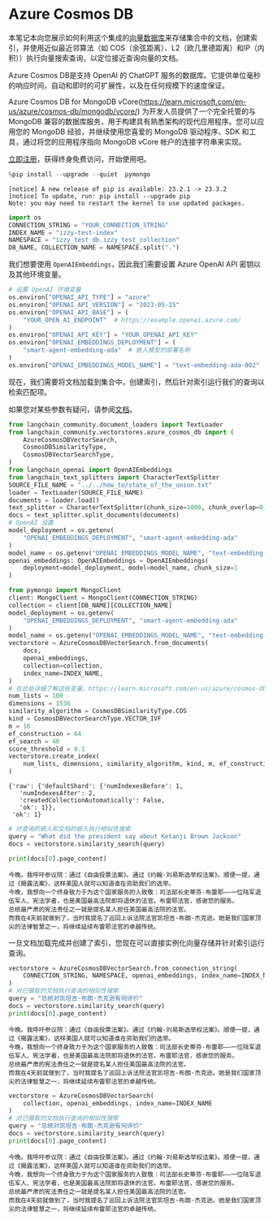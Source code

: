 # Azure Cosmos DB

本笔记本向您展示如何利用这个集成的[向量数据库](https://learn.microsoft.com/en-us/azure/cosmos-db/vector-database)来存储集合中的文档，创建索引，并使用近似最近邻算法（如 COS（余弦距离）、L2（欧几里德距离）和IP（内积））执行向量搜索查询，以定位接近查询向量的文档。

Azure Cosmos DB是支持 OpenAI 的 ChatGPT 服务的数据库。它提供单位毫秒的响应时间，自动和即时的可扩展性，以及在任何规模下的速度保证。

Azure Cosmos DB for MongoDB vCore(https://learn.microsoft.com/en-us/azure/cosmos-db/mongodb/vcore/) 为开发人员提供了一个完全托管的与 MongoDB 兼容的数据库服务，用于构建具有熟悉架构的现代应用程序。您可以应用您的 MongoDB 经验，并继续使用您喜爱的 MongoDB 驱动程序、SDK 和工具，通过将您的应用程序指向 MongoDB vCore 帐户的连接字符串来实现。

[立即注册](https://azure.microsoft.com/en-us/free/)，获得终身免费访问，开始使用吧。

```python
%pip install --upgrade --quiet  pymongo
```

```output
[notice] A new release of pip is available: 23.2.1 -> 23.3.2
[notice] To update, run: pip install --upgrade pip
Note: you may need to restart the kernel to use updated packages.
```

```python
import os
CONNECTION_STRING = "YOUR_CONNECTION_STRING"
INDEX_NAME = "izzy-test-index"
NAMESPACE = "izzy_test_db.izzy_test_collection"
DB_NAME, COLLECTION_NAME = NAMESPACE.split(".")
```

我们想要使用 `OpenAIEmbeddings`，因此我们需要设置 Azure OpenAI API 密钥以及其他环境变量。

```python
# 设置 OpenAI 环境变量
os.environ["OPENAI_API_TYPE"] = "azure"
os.environ["OPENAI_API_VERSION"] = "2023-05-15"
os.environ["OPENAI_API_BASE"] = (
    "YOUR_OPEN_AI_ENDPOINT"  # https://example.openai.azure.com/
)
os.environ["OPENAI_API_KEY"] = "YOUR_OPENAI_API_KEY"
os.environ["OPENAI_EMBEDDINGS_DEPLOYMENT"] = (
    "smart-agent-embedding-ada"  # 嵌入模型的部署名称
)
os.environ["OPENAI_EMBEDDINGS_MODEL_NAME"] = "text-embedding-ada-002"  # 模型名称
```

现在，我们需要将文档加载到集合中，创建索引，然后针对索引运行我们的查询以检索匹配项。

如果您对某些参数有疑问，请参阅[文档](https://learn.microsoft.com/en-us/azure/cosmos-db/mongodb/vcore/vector-search)。

```python
from langchain_community.document_loaders import TextLoader
from langchain_community.vectorstores.azure_cosmos_db import (
    AzureCosmosDBVectorSearch,
    CosmosDBSimilarityType,
    CosmosDBVectorSearchType,
)
from langchain_openai import OpenAIEmbeddings
from langchain_text_splitters import CharacterTextSplitter
SOURCE_FILE_NAME = "../../how_to/state_of_the_union.txt"
loader = TextLoader(SOURCE_FILE_NAME)
documents = loader.load()
text_splitter = CharacterTextSplitter(chunk_size=1000, chunk_overlap=0)
docs = text_splitter.split_documents(documents)
# OpenAI 设置
model_deployment = os.getenv(
    "OPENAI_EMBEDDINGS_DEPLOYMENT", "smart-agent-embedding-ada"
)
model_name = os.getenv("OPENAI_EMBEDDINGS_MODEL_NAME", "text-embedding-ada-002")
openai_embeddings: OpenAIEmbeddings = OpenAIEmbeddings(
    deployment=model_deployment, model=model_name, chunk_size=1
)
```

```python
from pymongo import MongoClient
client: MongoClient = MongoClient(CONNECTION_STRING)
collection = client[DB_NAME][COLLECTION_NAME]
model_deployment = os.getenv(
    "OPENAI_EMBEDDINGS_DEPLOYMENT", "smart-agent-embedding-ada"
)
model_name = os.getenv("OPENAI_EMBEDDINGS_MODEL_NAME", "text-embedding-ada-002")
vectorstore = AzureCosmosDBVectorSearch.from_documents(
    docs,
    openai_embeddings,
    collection=collection,
    index_name=INDEX_NAME,
)
# 在此处详细了解这些变量。https://learn.microsoft.com/en-us/azure/cosmos-db/mongodb/vcore/vector-search
num_lists = 100
dimensions = 1536
similarity_algorithm = CosmosDBSimilarityType.COS
kind = CosmosDBVectorSearchType.VECTOR_IVF
m = 16
ef_construction = 64
ef_search = 40
score_threshold = 0.1
vectorstore.create_index(
    num_lists, dimensions, similarity_algorithm, kind, m, ef_construction
)
```

```output
{'raw': {'defaultShard': {'numIndexesBefore': 1,
   'numIndexesAfter': 2,
   'createdCollectionAutomatically': False,
   'ok': 1}},
 'ok': 1}
```

```python
# 对查询的嵌入和文档的嵌入执行相似性搜索
query = "What did the president say about Ketanji Brown Jackson"
docs = vectorstore.similarity_search(query)
```

```python
print(docs[0].page_content)
```

```output
今晚。我呼吁参议院：通过《自由投票法案》。通过《约翰·刘易斯选举权法案》。顺便一提，通过《揭露法案》，这样美国人就可以知道谁在资助我们的选举。
今晚，我想向一个终身致力于为这个国家服务的人致敬：司法部长史蒂芬·布雷耶——一位陆军退伍军人、宪法学者，也是美国最高法院即将退休的法官。布雷耶法官，感谢您的服务。
总统最严肃的宪法责任之一就是提名某人担任美国最高法院的法官。
而我在4天前就做到了，当时我提名了巡回上诉法院法官凯坦吉·布朗·杰克逊。她是我们国家顶尖的法律智慧之一，将继续延续布雷耶法官的卓越传统。 
```

一旦文档加载完成并创建了索引，您现在可以直接实例化向量存储并针对索引运行查询。

```python
vectorstore = AzureCosmosDBVectorSearch.from_connection_string(
    CONNECTION_STRING, NAMESPACE, openai_embeddings, index_name=INDEX_NAME
)
# 对已摄取的文档执行查询的相似性搜索
query = "总统对凯坦吉·布朗·杰克逊有何评价"
docs = vectorstore.similarity_search(query)
print(docs[0].page_content)
```

```output
今晚。我呼吁参议院：通过《自由投票法案》。通过《约翰·刘易斯选举权法案》。顺便一提，通过《揭露法案》，这样美国人就可以知道谁在资助我们的选举。
今晚，我想向一个终身致力于为这个国家服务的人致敬：司法部长史蒂芬·布雷耶——一位陆军退伍军人、宪法学者，也是美国最高法院即将退休的法官。布雷耶法官，感谢您的服务。
总统最严肃的宪法责任之一就是提名某人担任美国最高法院的法官。
而我在4天前就做到了，当时我提名了巡回上诉法院法官凯坦吉·布朗·杰克逊。她是我们国家顶尖的法律智慧之一，将继续延续布雷耶法官的卓越传统。
```

```python
vectorstore = AzureCosmosDBVectorSearch(
    collection, openai_embeddings, index_name=INDEX_NAME
)
# 对已摄取的文档执行查询的相似性搜索
query = "总统对凯坦吉·布朗·杰克逊有何评价"
docs = vectorstore.similarity_search(query)
print(docs[0].page_content)
```

```output
今晚。我呼吁参议院：通过《自由投票法案》。通过《约翰·刘易斯选举权法案》。顺便一提，通过《揭露法案》，这样美国人就可以知道谁在资助我们的选举。
今晚，我想向一个终身致力于为这个国家服务的人致敬：司法部长史蒂芬·布雷耶——一位陆军退伍军人、宪法学者，也是美国最高法院即将退休的法官。布雷耶法官，感谢您的服务。
总统最严肃的宪法责任之一就是提名某人担任美国最高法院的法官。
而我在4天前就做到了，当时我提名了巡回上诉法院法官凯坦吉·布朗·杰克逊。她是我们国家顶尖的法律智慧之一，将继续延续布雷耶法官的卓越传统。
```